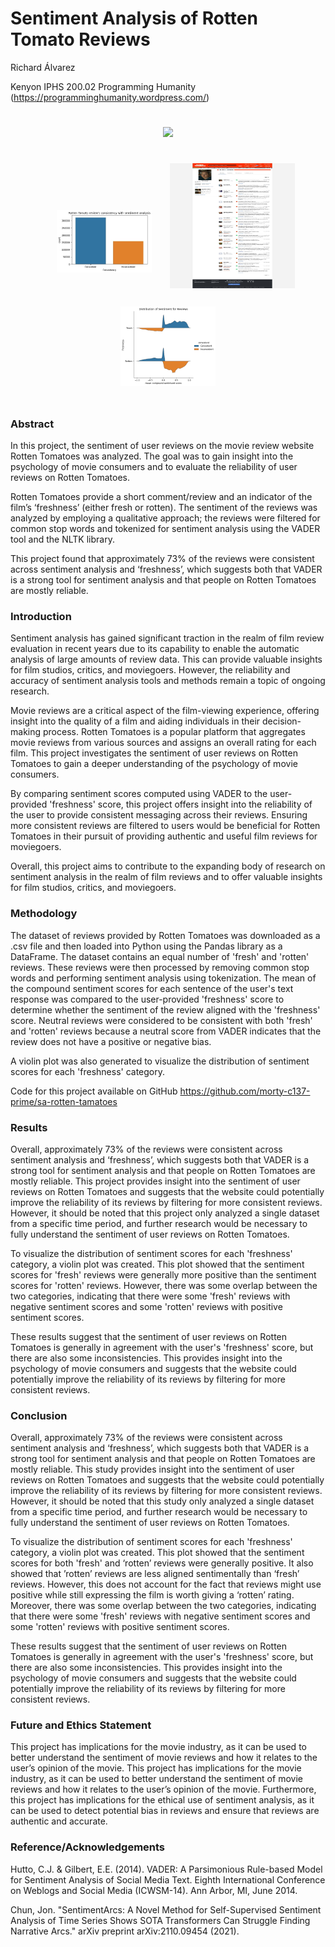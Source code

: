 # Sentiment Analysis of Rotten Tomato Reviews

Richard Álvarez

Kenyon IPHS 200.02 Programming Humanity (https://programminghumanity.wordpress.com/) 

<p align="center">
    <img width="66%" style='padding:5%;' src="https://github.com/morty-c137-prime/sa-rotten-tamatoes/blob/e91eae58afdbd45a73a481bcca25cad079d91e71/R%C3%81%20iphs200_programming_humanity_final_poster_standard.pptx%20(2).jpg?raw=true">
</p>

<p align="center">
    <img width="30%" style='padding:5%;' src="https://github.com/morty-c137-prime/sa-rotten-tamatoes/blob/eb20c4f218ef07d235c4791f79ce16a680e6792b/image2.jpg?raw=true">
    <img width="200" height="200" src="https://raw.githubusercontent.com/morty-c137-prime/sa-rotten-tamatoes/98e053ba0009783f0d50225cc5900725f20b0eb6/image1.jpg?raw=true">
    <img width="30%" style='padding:5%;' src="https://github.com/morty-c137-prime/sa-rotten-tamatoes/blob/eb20c4f218ef07d235c4791f79ce16a680e6792b/image3.jpg?raw=true">
</p>

### Abstract

In this project, the sentiment of user reviews on the movie review website Rotten Tomatoes was analyzed. The goal was to gain insight into the psychology of movie consumers and to evaluate the reliability of user reviews on Rotten Tomatoes.

Rotten Tomatoes provide a short comment/review and an indicator of the film’s ‘freshness’ (either fresh or rotten). The sentiment of the reviews was analyzed by employing a qualitative approach; the reviews were filtered for common stop words and tokenized for sentiment analysis using the VADER tool and the NLTK library.

This project found that approximately 73% of the reviews were consistent across sentiment analysis and ‘freshness’, which suggests both that VADER is a strong tool for sentiment analysis and that people on Rotten Tomatoes are mostly reliable.

### Introduction

Sentiment analysis has gained significant traction in the realm of film review evaluation in recent years due to its capability to enable the automatic analysis of large amounts of review data. This can provide valuable insights for film studios, critics, and moviegoers. However, the reliability and accuracy of sentiment analysis tools and methods remain a topic of ongoing research.

Movie reviews are a critical aspect of the film-viewing experience, offering insight into the quality of a film and aiding individuals in their decision-making process. Rotten Tomatoes is a popular platform that aggregates movie reviews from various sources and assigns an overall rating for each film. This project investigates the sentiment of user reviews on Rotten Tomatoes to gain a deeper understanding of the psychology of movie consumers.

By comparing sentiment scores computed using VADER to the user-provided 'freshness' score, this project offers insight into the reliability of the user to provide consistent messaging across their reviews. Ensuring more consistent reviews are filtered to users would be beneficial for Rotten Tomatoes in their pursuit of providing authentic and useful film reviews for moviegoers.

Overall, this project aims to contribute to the expanding body of research on sentiment analysis in the realm of film reviews and to offer valuable insights for film studios, critics, and moviegoers.

### Methodology

The dataset of reviews provided by Rotten Tomatoes was downloaded as a .csv file and then loaded into Python using the Pandas library as a DataFrame. The dataset contains an equal number of 'fresh' and 'rotten' reviews. These reviews were then processed by removing common stop words and performing sentiment analysis using tokenization. The mean of the compound sentiment scores for each sentence of the user's text response was compared to the user-provided 'freshness' score to determine whether the sentiment of the review aligned with the 'freshness' score. Neutral reviews were considered to be consistent with both 'fresh' and 'rotten' reviews because a neutral score from VADER indicates that the review does not have a positive or negative bias. 

A violin plot was also generated to visualize the distribution of sentiment scores for each 'freshness' category.

Code for this project available on GitHub
https://github.com/morty-c137-prime/sa-rotten-tamatoes

### Results

Overall, approximately 73% of the reviews were consistent across sentiment analysis and ‘freshness’, which suggests both that VADER is a strong tool for sentiment analysis and that people on Rotten Tomatoes are mostly reliable. This project provides insight into the sentiment of user reviews on Rotten Tomatoes and suggests that the website could potentially improve the reliability of its reviews by filtering for more consistent reviews. However, it should be noted that this project only analyzed a single dataset from a specific time period, and further research would be necessary to fully understand the sentiment of user reviews on Rotten Tomatoes.

To visualize the distribution of sentiment scores for each 'freshness' category, a violin plot was created. This plot showed that the sentiment scores for 'fresh' reviews were generally more positive than the sentiment scores for 'rotten' reviews. However, there was some overlap between the two categories, indicating that there were some 'fresh' reviews with negative sentiment scores and some 'rotten' reviews with positive sentiment scores.

These results suggest that the sentiment of user reviews on Rotten Tomatoes is generally in agreement with the user's 'freshness' score, but there are also some inconsistencies. This provides insight into the psychology of movie consumers and suggests that the website could potentially improve the reliability of its reviews by filtering for more consistent reviews.

### Conclusion

Overall, approximately 73% of the reviews were consistent across sentiment analysis and ‘freshness’, which suggests both that VADER is a strong tool for sentiment analysis and that people on Rotten Tomatoes are mostly reliable. This study provides insight into the sentiment of user reviews on Rotten Tomatoes and suggests that the website could potentially improve the reliability of its reviews by filtering for more consistent reviews. However, it should be noted that this study only analyzed a single dataset from a specific time period, and further research would be necessary to fully understand the sentiment of user reviews on Rotten Tomatoes.

To visualize the distribution of sentiment scores for each 'freshness' category, a violin plot was created. This plot showed that the sentiment scores for both 'fresh' and ‘rotten’ reviews were generally positive. It also showed that ’rotten’ reviews are less aligned sentimentally than ‘fresh’ reviews. However, this does not account for the fact that reviews might use positive while still expressing the film is worth giving a ‘rotten’ rating. Moreover, there was some overlap between the two categories, indicating that there were some 'fresh' reviews with negative sentiment scores and some 'rotten' reviews with positive sentiment scores.

These results suggest that the sentiment of user reviews on Rotten Tomatoes is generally in agreement with the user's 'freshness' score, but there are also some inconsistencies. This provides insight into the psychology of movie consumers and suggests that the website could potentially improve the reliability of its reviews by filtering for more consistent reviews.

### Future and Ethics Statement

This project has implications for the movie industry, as it can be used to better understand the sentiment of movie reviews and how it relates to the user’s opinion of the movie. This project has implications for the movie industry, as it can be used to better understand the sentiment of movie reviews and how it relates to the user’s opinion of the movie. Furthermore, this project has implications for the ethical use of sentiment analysis, as it can be used to detect potential bias in reviews and ensure that reviews are authentic and accurate.

### Reference/Acknowledgements 

Hutto, C.J. & Gilbert, E.E. (2014). VADER: A Parsimonious Rule-based Model for Sentiment Analysis of Social Media Text. Eighth International Conference on Weblogs and Social Media (ICWSM-14). Ann Arbor, MI, June 2014.

Chun, Jon. "SentimentArcs: A Novel Method for Self-Supervised Sentiment Analysis of Time Series Shows SOTA Transformers Can Struggle Finding Narrative Arcs." arXiv preprint arXiv:2110.09454 (2021).
